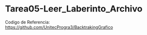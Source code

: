Tarea05-Leer_Laberinto_Archivo
==============================
Codigo de Referencia: https://github.com/UnitecProgra3/BacktrakingGrafico
